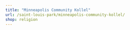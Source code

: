 ```yaml
---
title: "Minneapolis Community Kollel"
url: /saint-louis-park/minneapolis-community-kollel/
shop: religion
---
```

